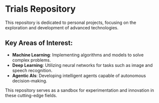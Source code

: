 # Trials Repository

This repository is dedicated to personal projects, focusing on the exploration and development of advanced technologies.

## Key Areas of Interest:

- **Machine Learning**: Implementing algorithms and models to solve complex problems.
- **Deep Learning**: Utilizing neural networks for tasks such as image and speech recognition.
- **Agentic AIs**: Developing intelligent agents capable of autonomous decision-making.

This repository serves as a sandbox for experimentation and innovation in these cutting-edge fields.